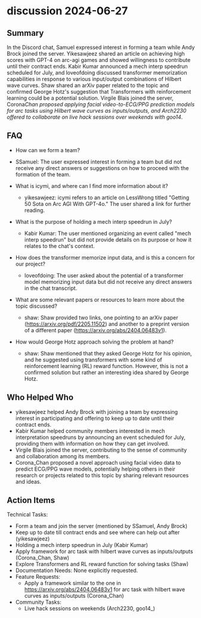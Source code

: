 # discussion 2024-06-27

## Summary

In the Discord chat, Samuel expressed interest in forming a team while Andy Brock joined the server. Yikesawjeez shared an article on achieving high scores with GPT-4 on arc-agi games and showed willingness to contribute until their contract ends. Kabir Kumar announced a mech interp speedrun scheduled for July, and loveofdoing discussed transformer memorization capabilities in response to various input/output combinations of Hilbert wave curves. Shaw shared an arXiv paper related to the topic and confirmed George Hotz's suggestion that Transformers with reinforcement learning could be a potential solution. Virgile Blais joined the server, Corona*Chan proposed applying facial video-to-ECG/PPG prediction models for arc tasks using Hilbert wave curves as inputs/outputs, and Arch2230 offered to collaborate on live hack sessions over weekends with goo14*.

## FAQ

- How can we form a team?
- SSamuel: The user expressed interest in forming a team but did not receive any direct answers or suggestions on how to proceed with the formation of the team.

- What is icymi, and where can I find more information about it?

    - yikesawjeez: icymi refers to an article on LessWrong titled "Getting 50 Sota on Arc AGI With GPT-4o." The user shared a link for further reading.

- What is the purpose of holding a mech interp speedrun in July?

    - Kabir Kumar: The user mentioned organizing an event called "mech interp speedrun" but did not provide details on its purpose or how it relates to the chat's context.

- How does the transformer memorize input data, and is this a concern for our project?

    - loveofdoing: The user asked about the potential of a transformer model memorizing input data but did not receive any direct answers in the chat transcript.

- What are some relevant papers or resources to learn more about the topic discussed?

    - shaw: Shaw provided two links, one pointing to an arXiv paper (https://arxiv.org/pdf/2205.11502) and another to a preprint version of a different paper (https://arxiv.org/abs/2404.06483v1).

- How would George Hotz approach solving the problem at hand?
    - shaw: Shaw mentioned that they asked George Hotz for his opinion, and he suggested using transformers with some kind of reinforcement learning (RL) reward function. However, this is not a confirmed solution but rather an interesting idea shared by George Hotz.

## Who Helped Who

- yikesawjeez helped Andy Brock with joining a team by expressing interest in participating and offering to keep up to date until their contract ends.
- Kabir Kumar helped community members interested in mech interpretation speedruns by announcing an event scheduled for July, providing them with information on how they can get involved.
- Virgile Blais joined the server, contributing to the sense of community and collaboration among its members.
- Corona_Chan proposed a novel approach using facial video data to predict ECG/PPG wave models, potentially helping others in their research or projects related to this topic by sharing relevant resources and ideas.

## Action Items

Technical Tasks:

- Form a team and join the server (mentioned by SSamuel, Andy Brock)
- Keep up to date till contract ends and see where can help out after (yikesawjeez)
- Holding a mech interp speedrun in July (Kabir Kumar)
- Apply framework for arc task with hilbert wave curves as inputs/outputs (Corona_Chan, Shaw)
- Explore Transformers and RL reward function for solving tasks (Shaw)
- Documentation Needs: None explicitly requested.
- Feature Requests:
    - Apply a framework similar to the one in https://arxiv.org/abs/2404.06483v1 for arc task with hilbert wave curves as inputs/outputs (Corona_Chan)
- Community Tasks:
    - Live hack sessions on weekends (Arch2230, goo14\_)
